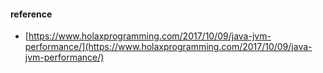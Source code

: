 #### reference
- [https://www.holaxprogramming.com/2017/10/09/java-jvm-performance/](https://www.holaxprogramming.com/2017/10/09/java-jvm-performance/)
